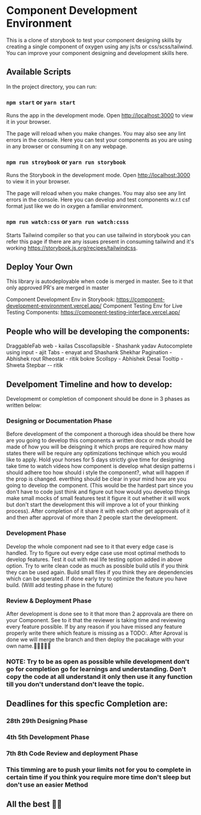 # Component Development Environment

This is a clone of storybook to test your component designing skills by creating a single component of oxygen using any js/ts or css/scss/tailwind. You can improve your component designing and development skills here.

## Available Scripts

In the project directory, you can run:

### `npm start` or `yarn start`

Runs the app in the development mode. Open [http://localhost:3000](http://localhost:3000) to view it in your browser.

The page will reload when you make changes. You may also see any lint errors in the console. Here you can test your components as you are using in any browser or consuming it on any webpage.

### `npm run stroybook` or `yarn run storybook`

Runs the Storybook in the development mode. Open [http://localhost:3000](http://localhost:3000) to view it in your browser.

The page will reload when you make changes. You may also see any lint errors in the console. Here you can develop and test components w.r.t csf format just like we do in oxygen a familiar environment.

### `npm run watch:css` or `yarn run watch:csss`

Starts Tailwind compiler so that you can use tailwind in storybook you can refer this page if there are any issues present in consuming tailwind and it's working https://storybook.js.org/recipes/tailwindcss.


## Deploy Your Own

This library is autodeployable when code is merged in master. See to it that only approved PR's are merged in master

Component Development Env in Storybook: https://component-development-environment.vercel.app/ 
Component Testing Env for Live Testing Components: https://component-testing-interface.vercel.app/ 

## People who will be developing the components:
  DraggableFab web - kailas 
  Csscollapsible - Shashank yadav
  Autocomplete using input - ajit 
  Tabs - enayat and Shashank Shekhar
  Pagination - Abhishek rout
  Rheostat - ritik bokre 
  Scollspy - Abhishek Desai
  Tooltip - Shweta 
  Stepbar -- ritik 


## Develpoment Timeline and how to develop:

Developmemt or completion of component should be done in 3 phases as written below:

### Designing or Documentation Phase
Before development of the component a thorough idea should be there how are you going to develop this components a written docx or mdx should be made of how you will be deisgning it which props are required how many states there will be require any optimizations techinque which you would like to apply.
Hold your horses for 5 days strictly give time for designing take time to watch videos how component is develop what design patterns i should adhere too how should i style the component?, what will happen if the prop is changed. everthing should be clear in your mind how are you going to develop the component. (This would be the hardest part since you don't have to code just think and figure out how would you develop things make small mocks of small features test it figure it out whether it will work but don't start the development this will improve a lot of your thinking process).
After completion of it share it with each other get approvals of it and then after approval of more than 2 people start the development.


### Development Phase
Develop the whole component nad see to it that every edge case is handled. Try to figure out every edge case use most optimal methods to develop features. Test it out with real life testing option added in above option. Try to write clean code as much as possible build utils if you think they can be used again. Build small files if you think they are dependencies which can be sperated. If done early try to optimize the feature you have build. (Willl add testing phase in the future)

### Review & Deployment Phase
After development is done see to it that more than 2 approvala are there on your Component. See to it that the reviewer is taking time and reviewing every feature possible. If by any reason if you have missed any feature properly write there which feature is missing as a TODO:.
After Aproval is done we will merge the branch and then deploy the pacakage with your own name.🚀🚀🚀🚀🚀


### NOTE: Try to be as open as possible while development don't go for completion go for learnings and understanding. Don't copy the code at all understand it only then use it any function till you don't understand don't leave the topic.



## Deadlines for this specfic Completion are:
### 28th 29th Designing Phase
### 4th 5th Development Phase
### 7th 8th Code Review and deployment Phase

### This timming are to push your limits not for you to complete in certain time if you think you require more time don't sleep but don't use an easier Method

## All the best 🥳🎉
